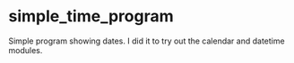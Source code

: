 # simple_time_program
Simple program showing dates. I did it to try out the calendar and datetime modules.
